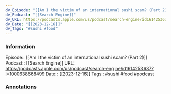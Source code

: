 ```yaml
---
dv_Episode: "[[Am I the victim of an international sushi scam? (Part 2)]]"
dv_Podcast: "[[Search Engine]]"
dv_URL: https://podcasts.apple.com/us/podcast/search-engine/id1614253637?i=1000638668499
dv_Date: "[[2023-12-16]]"
dv_Tags: "#sushi #food"
---
```

### Information

Episode:: [[Am I the victim of an international sushi scam? (Part 2)]]
Podcast:: [[Search Engine]]
URL:: https://podcasts.apple.com/us/podcast/search-engine/id1614253637?i=1000638668499
Date:: [[2023-12-16]]
Tags:: #sushi #food 
#podcast


### Annotations

